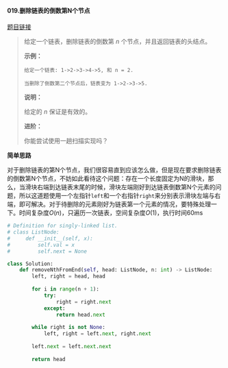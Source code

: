 #### 019.删除链表的倒数第N个节点

[题目链接](https://leetcode-cn.com/problems/remove-nth-node-from-end-of-list)

> 给定一个链表，删除链表的倒数第 *n* 个节点，并且返回链表的头结点。
>
> **示例：**
>
> ```
> 给定一个链表: 1->2->3->4->5, 和 n = 2.
> 
> 当删除了倒数第二个节点后，链表变为 1->2->3->5.
> ```
>
> **说明：**
>
> 给定的 *n* 保证是有效的。
>
> **进阶：**
>
> 你能尝试使用一趟扫描实现吗？

**简单思路**

对于删除链表的第N个节点，我们很容易直到应该怎么做，但是现在要求删除链表的倒数第N个节点，不妨如此看待这个问题：存在一个长度固定为N的滑块，那么，当滑块右端到达链表末尾的时候，滑块左端刚好到达链表倒数第N个元素的问题，所以这道题使用一个左指针```left```和一个右指针```right```来分别表示滑块左端与右端，即可解决。对于待删除的元素刚好为链表第一个元素的情况，要特殊处理一下。时间复杂度$O(n)$，只遍历一次链表，空间复杂度$O(1)$，执行时间60ms

```python
# Definition for singly-linked list.
# class ListNode:
#     def __init__(self, x):
#         self.val = x
#         self.next = None

class Solution:
    def removeNthFromEnd(self, head: ListNode, n: int) -> ListNode:
        left, right = head, head
        
        for i in range(n + 1):
            try:
                right = right.next
            except:
                return head.next    
        
        while right is not None:
            left, right = left.next, right.next
        
        left.next = left.next.next
        
        return head
```


